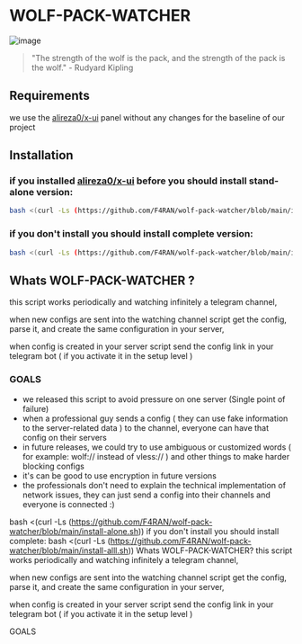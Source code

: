 # WOLF-PACK-WATCHER

![image](https://github.com/F4RAN/wolf-pack-watcher/assets/25338592/458db1bf-5f26-44e9-85c6-89f983e70855)

> "The strength of the wolf is the pack, and the strength of the pack is the wolf." - Rudyard Kipling




## Requirements
we use the [alireza0/x-ui](https://github.com/alireza0/x-ui/blob/main/install.sh) panel without any changes for the baseline of our project


## Installation
### if you installed [alireza0/x-ui](https://github.com/alireza0/x-ui/blob/main/install.sh) before you should install stand-alone version:

```bash
bash <(curl -Ls (https://github.com/F4RAN/wolf-pack-watcher/blob/main/install-alone.sh))
```

### if you don't install you should install complete version:

```bash
bash <(curl -Ls (https://github.com/F4RAN/wolf-pack-watcher/blob/main/install-alll.sh))
```

##

## Whats WOLF-PACK-WATCHER ?

this script works periodically and watching infinitely a telegram channel,

when new configs are sent into the watching channel script get the config, parse it, and create the same configuration in your server,

when config is created in your server script send the config link in your telegram bot ( if you activate it in the setup level )


### GOALS

- we released this script to avoid pressure on one server (Single point of failure)
- when a professional guy sends a config ( they can use fake information to the server-related data ) to the channel, everyone can have that config on their servers
- in future releases, we could try to use ambiguous or customized words ( for example: wolf:// instead of vless:// ) and other things to make harder blocking configs
- it's can be good to use encryption in future versions
- the professionals don't need to explain the technical implementation of network issues, they can just send a config into their channels and everyone is connected :)






bash <(curl -Ls (https://github.com/F4RAN/wolf-pack-watcher/blob/main/install-alone.sh))
if you don't install you should install complete:
bash <(curl -Ls (https://github.com/F4RAN/wolf-pack-watcher/blob/main/install-alll.sh))
Whats WOLF-PACK-WATCHER?
this script works periodically and watching infinitely a telegram channel,

when new configs are sent into the watching channel script get the config, parse it, and create the same configuration in your server,

when config is created in your server script send the config link in your telegram bot ( if you activate it in the setup level )

GOALS
